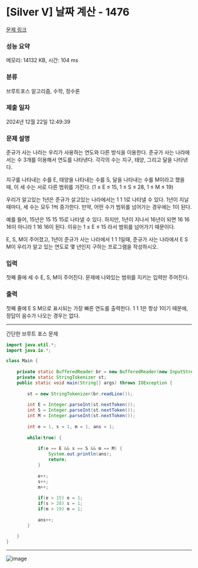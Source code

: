 # [Silver V] 날짜 계산 - 1476 

[문제 링크](https://www.acmicpc.net/problem/1476) 

### 성능 요약

메모리: 14132 KB, 시간: 104 ms

### 분류

브루트포스 알고리즘, 수학, 정수론

### 제출 일자

2024년 12월 22일 12:49:39

### 문제 설명

<p>준규가 사는 나라는 우리가 사용하는 연도와 다른 방식을 이용한다. 준규가 사는 나라에서는 수 3개를 이용해서 연도를 나타낸다. 각각의 수는 지구, 태양, 그리고 달을 나타낸다.</p>

<p>지구를 나타내는 수를 E, 태양을 나타내는 수를 S, 달을 나타내는 수를 M이라고 했을 때, 이 세 수는 서로 다른 범위를 가진다. (1 ≤ E ≤ 15, 1 ≤ S ≤ 28, 1 ≤ M ≤ 19)</p>

<p>우리가 알고있는 1년은 준규가 살고있는 나라에서는 1 1 1로 나타낼 수 있다. 1년이 지날 때마다, 세 수는 모두 1씩 증가한다. 만약, 어떤 수가 범위를 넘어가는 경우에는 1이 된다.</p>

<p>예를 들어, 15년은 15 15 15로 나타낼 수 있다. 하지만, 1년이 지나서 16년이 되면 16 16 16이 아니라 1 16 16이 된다. 이유는 1 ≤ E ≤ 15 라서 범위를 넘어가기 때문이다.</p>

<p>E, S, M이 주어졌고, 1년이 준규가 사는 나라에서 1 1 1일때, 준규가 사는 나라에서 E S M이 우리가 알고 있는 연도로 몇 년인지 구하는 프로그램을 작성하시오.</p>

### 입력 

 <p>첫째 줄에 세 수 E, S, M이 주어진다. 문제에 나와있는 범위를 지키는 입력만 주어진다.</p>

### 출력 

 <p>첫째 줄에 E S M으로 표시되는 가장 빠른 연도를 출력한다. 1 1 1은 항상 1이기 때문에, 정답이 음수가 나오는 경우는 없다.</p>

---

간단한 브루트 포스 문제

```java
import java.util.*;
import java.io.*;

class Main {
    
    private static BufferedReader br = new BufferedReader(new InputStreamReader(System.in));
    private static StringTokenizer st;
    public static void main(String[] args) throws IOException {
        
        st = new StringTokenizer(br.readLine());
        
        int E = Integer.parseInt(st.nextToken());
        int S = Integer.parseInt(st.nextToken());
        int M = Integer.parseInt(st.nextToken());
        
        int e = 1, s = 1, m = 1, ans = 1;
        
        while(true) {
        
            if(e == E && s == S && m == M) {
                System.out.println(ans);
                return;
            }   
            
            e++;
            s++;
            m++;
            
            if(e > 15) e = 1;
            if(s > 28) s = 1;
            if(m > 19) m = 1;
            
            ans++;
        }
        
    }
}

```

---

![image](https://github.com/user-attachments/assets/aebf8048-f5a1-44fb-a40c-63f1b5c27131)
